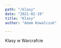 ```yaml
---
path: "/klasy"
date: "2021-02-19"
title: "Klasy"
author: "Adam Kowalczuk"

---
```

Klasy w Warcrafcie